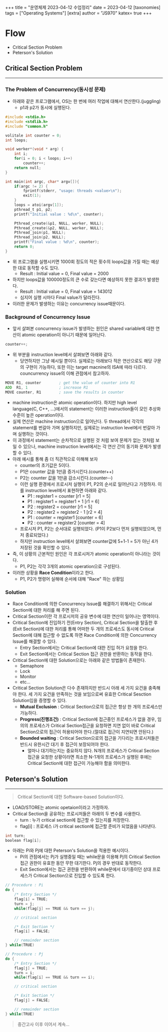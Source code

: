 +++
title = "운영체제 2023-04-12 수업정리"
date = 2023-04-12
[taxonomies]
tags = ["Operating Systems"]
[extra]
author = "JS970"
katex= true
+++
# Flow
- Critical Section Problem
- Peterson's Solution

## Critical Section Problem
---
### The Problem of Concurrency(동시성 문제)
- 아래와 같은 프로그램에서, OS는 한 번에 여러 작업에 대해서 연산한다.(juggling)
	- p1과 p2가 동시에 실행된다.
```C
#include <stdio.h>
#include <stdlib.h>
#include "common.h"

volitale int counter = 0;
int loops;

void worker*(void * arg) {
	int i;
	for(i = 0; i < loops; i++)
		counter++;
	return null;
}

int main(int argc, char* argv[]){
	if(argc != 2) {
		fprintf(stderr, "usage: threads <value>\n");
		exit(1);
	}
	loops = atoi(argv[1]);
	pthread_t p1, p2;
	printf("Initial value : %d\n", counter);

	Pthread_create(&p1, NULL, worker, NULL);
	Pthread_create(&p2, NULL, worker, NULL);
	Pthread_join(p1, NULL);
	Pthread_join(p2, NULL);
	printf("Final value : %d\n", counter);
	return 0;
}
```
- 위 프로그램을 실행시키면 1000회 정도의 적은 횟수의 loops값을 가질 때는 예상한 대로 동작할 수도 있다.
	- Result : Initial value = 0, Final value = 2000
- 하지만 loops값을 100000정도의 큰 수로 갖는다면 예상하지 못한 결과가 발생한다.
	- Result : Initial value = 0, Final value = 143012
	- 심지어 실행 시마다 Final value가 달라진다.
- 이러한 문제가 발생하는 이유는 concurrency issue때문이다.

### Background of Concurrency Issue
- 앞서 살펴본 concurrency issue가 발생하는 원인은 shared variable에 대한 연산이 atomic operation이 아니기 때문에 일어난다.
```C
counter++;
```
- 위 부분을 instruction level에서 살펴보면 아래와 같다.
	- 당연하지만 그냥 예시일 뿐이다. 실제로는 아래보다 적은 연산으로도 해당 구문의 구현이 가능하다, 또한 이는 target macnine의 ISA에 따라 다르다. councurrency issue의 이해 관점에서 참고하자.
```asm
MOVE R1, counter        ; get the value of counter into R1
ADD  R1, 1              ; increase R1
MOVE counter, R1        ; save the results in counter
```
- machine instruction은 atomic operation이다. 하지만 high level language(C, C++, ...)에서의 statement는 이러한 instruction들이 모인 추상화 수준이 높은 operation이다.
- 실제 연산은 machine instruction으로 일어난다. 두 thread에서 각각의 statement를 번갈아 가며 실행하지만, 실제로는 instruction level에서 번갈아 가며 실행하는 것이다.
- 이 과정에서 statement는 순차적으로 실행된 것 처럼 보여 문제가 없는 것처럼 보일 수 있으나, machine instruction level에서는 각 연산 간의 동기화 문제가 발생할 수 있다.
- 아래 예시를 통해 좀 더 직관적으로 이해해 보자
	- counter의 초기값은 5이다.
	- P1은 counter 값을 1만큼 증가시킨다.(counter++)
	- P2는 counter 값을 1만큼 감소시킨다.(counter--)
	- 이런 실행 환경에서 프로시저 실행이 P1, P2의 순서로 일어난다고 가정하자. 이를 instruction level에서 표현하면 아래와 같다.
		- P1 : register1 = counter \[r1 = 5]
		- P1 : register1 = register1 + 1 \[r1 = 6]
		- P2 : register2 = counter \[r1 = 5]
		- P2 : register2 = register2 - 1 \[r2 = 4]
		- P1 : counter = register1 \[counter = 6]
		- P2 : counter = register2 \[counter = 4]
	- 프로시저 P1, P2는 순서대로 실행되었다. (P1이 P2보다 먼저 실행되었으며, 먼저 종료되었다.)
	- 하지만 instruction level에서 살펴보면 counter값에 5+1-1 = 5가 아닌 4가 저장된 것을 확인할 수 있다.
- 즉, 이 상황의 근본적인 원인은 각 프로시저가 atomic operation이 아니라는 것이다.
	- P1, P2는 각각 3개의 atomic operation으로 구성된다.
- 이러한 상황을 **Race Condition**이라고 한다.
	- P1, P2가 명령어 실해애 순서에 대해 "Race" 하는 상황임

### Solution
- Race Condition에 의한 Concurrency Issue를 해결하기 위해서는 Critical Section에 대한 처리를 해 주면 된다.
- Critical Section이란 각 프로시저의 공유 변수에 대한 연산이 일어나는 영역이다.
- Critical Section에 진입하기 전(Entry Section), Critical Section을 탈출한 후(Exit Section)에 대한 처리를 통해 어떠한 두 개의 프로세스도 동시에 Critical Section에 대해 접근할 수 없도록 하면 Race Condition에 의한 Concurrency Issue를 해결할 수 있다.
	- Entry Section에서는 Critical Section에 대한 진입 허가 요청을 한다.
	- Exit Section에서는 Critical Section 접근 권한을 반환하는 동작을 한다.
- Critical Section에 대한 Solution으로는 아래와 같은 방법들이 존재한다.
	- Semaphore
	- Lock
	- Monitor
	- etc...
- Critical Section Solution은 다수 존재하지만 반드시 아래 세 가지 요건을 충족해야 한다. 세 가지 요건을 만족하는 것을 보임으로써 유효한 Critical Sesction Solution임을 증명할 수 있다.
	- **Mutual Exclusion** : Critical Section으로의 접근은 항상 한 개의 프로세스만 가능하다.
	- **Progress(진행조건)** : Critical Section에 접근중인 프로세스가 없을 경우, 임의의 프로세스가 Critical Section접근을 요청하면 지연 없이 바로 Critical Section으로의 접근이 허용되어야 한다.(절대로 접근이 지연되면 안된다.)
	- **Bounded waiting** : Critical Section으로의 접근을 기다리는 프로시저들은 반드시 유한시간 대기 후 접근이 보장되어야 한다.
		- 얼마나 대기하는지는 중요하지 않다. N개의 프로세스가 Critical Section접근을 요청한 상황이라면 최소한 N-1개의 프로세스가 실행된 후에는 Critical Section에 대한 접근이 가능해야 함을 의미한다.

## Peterson's Solution
---
> Critical Section에 대한 Software-based Solution이다.
- LOAD/STORE는 atomic opetaion이라고 가정하자.
- Critical Section을 공유하는 프로시저들은 아래의 두 변수를 사용한다.
	- turn : 누가 critical section에 접근할 수 있는지를 저장한다.
	- flag\[i] : 프로세스 i가 critical section에 접근할 준비가 되었음을 나타낸다.
```C
int turn;
boolean flag[i];
```
- 아래는 Pi와 Pj에 대한 Peterson's Solution을 적용한 예시이다.
	- Pi의 관점에서는 Pj가 실행중일 때는 while문을 이용해 Pj의 Critical Section접근 권한이 유효한 동안 무한 대기한다. Pj의 경우 반대로 동작한다.
	- Exit Section에서는 접근 권한을 반환하여 while문에서 대기중이던 상대 프로세스가 Critical Section으로 진입할 수 있도록 한다.
```C
// Procedure : Pi
do {
	/* Entry Section */
	flag[i] = TRUE;
	turn = j;
	while(flag[j] == TRUE && turn == j);

	// critical section

	/* Exit Section */
	flag[i] = FALSE;

	// remainder section
} while(TRUE)
```
```C
// Procedure : Pj
do {
	/* Entry Section */
	flag[j] = TRUE;
	turn = i;
	while(flag[i] == TRUE && turn == i);

	// critical section

	/* Exit Section */
	flag[j] = FALSE;

	// remainder section
} while(TRUE)
```
> 중간고사 이후 이어서 계속...